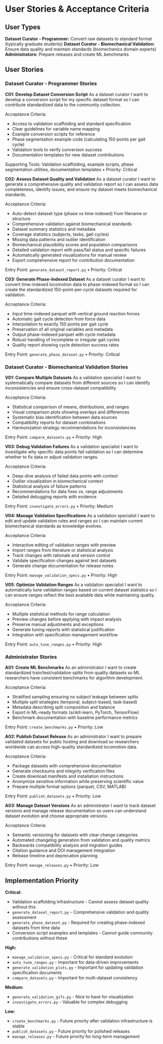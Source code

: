 # User Stories & Acceptance Criteria

## User Types

**Dataset Curator - Programmer:** Convert raw datasets to standard format (typically graduate students)
**Dataset Curator - Biomechanical Validation:** Ensure data quality and maintain standards (biomechanics domain experts)  
**Administrators:** Prepare releases and create ML benchmarks

## User Stories

### Dataset Curator - Programmer Stories

**C01: Develop Dataset Conversion Script**
As a dataset curator I want to develop a conversion script for my specific dataset format so I can contribute standardized data to the community collection.

Acceptance Criteria:
- Access to validation scaffolding and standard specification
- Clear guidelines for variable name mapping
- Example conversion scripts for reference
- Phase segmentation example code (calculating 150 points per gait cycle)
- Validation tools to verify conversion success
- Documentation templates for new dataset contributions

Supporting Tools: Validation scaffolding, example scripts, phase segmentation utilities, documentation templates • Priority: Critical

**C02: Assess Dataset Quality and Validation**
As a dataset curator I want to generate a comprehensive quality and validation report so I can assess data completeness, identify issues, and ensure my dataset meets biomechanical standards.

Acceptance Criteria:
- Auto-detect dataset type (phase vs time-indexed) from filename or structure
- Comprehensive validation against biomechanical standards
- Dataset summary statistics and metadata
- Coverage statistics (subjects, tasks, gait cycles)  
- Missing data patterns and outlier identification
- Biomechanical plausibility scores and population comparisons
- Detailed validation report with pass/fail status and specific failures
- Automatically generated visualizations for manual review
- Export comprehensive report for contribution documentation

Entry Point: `generate_dataset_report.py` • Priority: Critical

**C03: Generate Phase-Indexed Dataset**
As a dataset curator I want to convert time-indexed locomotion data to phase-indexed format so I can create the standardized 150-point-per-cycle datasets required for validation.

Acceptance Criteria:
- Input time-indexed parquet with vertical ground reaction forces
- Automatic gait cycle detection from force data
- Interpolation to exactly 150 points per gait cycle
- Preservation of all original variables and metadata
- Output phase-indexed parquet with cycle metadata
- Robust handling of incomplete or irregular gait cycles
- Quality report showing cycle detection success rates

Entry Point: `generate_phase_dataset.py` • Priority: Critical

### Dataset Curator - Biomechanical Validation Stories

**V01: Compare Multiple Datasets**
As a validation specialist I want to systematically compare datasets from different sources so I can identify inconsistencies and ensure cross-dataset compatibility.

Acceptance Criteria:
- Statistical comparison of means, distributions, and ranges
- Visual comparison plots showing overlays and differences
- Systematic bias identification between data sources
- Compatibility reports for dataset combinations
- Harmonization strategy recommendations for inconsistencies

Entry Point: `compare_datasets.py` • Priority: High

**V03: Debug Validation Failures**
As a validation specialist I want to investigate why specific data points fail validation so I can determine whether to fix data or adjust validation ranges.

Acceptance Criteria:
- Deep-dive analysis of failed data points with context
- Outlier visualization in biomechanical context
- Statistical analysis of failure patterns
- Recommendations for data fixes vs. range adjustments
- Detailed debugging reports with evidence

Entry Point: `investigate_errors.py` • Priority: Medium

**V04: Manage Validation Specifications**
As a validation specialist I want to edit and update validation rules and ranges so I can maintain current biomechanical standards as knowledge evolves.

Acceptance Criteria:
- Interactive editing of validation ranges with preview
- Import ranges from literature or statistical analysis
- Track changes with rationale and version control
- Validate specification changes against test datasets
- Generate change documentation for release notes

Entry Point: `manage_validation_specs.py` • Priority: High

**V05: Optimize Validation Ranges**
As a validation specialist I want to automatically tune validation ranges based on current dataset statistics so I can ensure ranges reflect the best available data while maintaining quality.

Acceptance Criteria:
- Multiple statistical methods for range calculation
- Preview changes before applying with impact analysis
- Preserve manual adjustments and exceptions
- Generate tuning reports with statistical justification
- Integration with specification management workflow

Entry Point: `auto_tune_ranges.py` • Priority: High

### Administrator Stories

**A01: Create ML Benchmarks**
As an administrator I want to create standardized train/test/validation splits from quality datasets so ML researchers have consistent benchmarks for algorithm development.

Acceptance Criteria:
- Stratified sampling ensuring no subject leakage between splits
- Multiple split strategies (temporal, subject-based, task-based)
- Metadata describing split composition and balance
- Export in ML-ready formats (scikit-learn, PyTorch, TensorFlow)
- Benchmark documentation with baseline performance metrics

Entry Point: `create_benchmarks.py` • Priority: Low

**A02: Publish Dataset Release**
As an administrator I want to prepare validated datasets for public hosting and download so researchers worldwide can access high-quality standardized locomotion data.

Acceptance Criteria:
- Package datasets with comprehensive documentation
- Generate checksums and integrity verification files
- Create download manifests and installation instructions
- Anonymize sensitive information while preserving scientific value
- Prepare multiple format options (parquet, CSV, MATLAB)

Entry Point: `publish_datasets.py` • Priority: Low

**A03: Manage Dataset Versions**
As an administrator I want to track dataset versions and manage release documentation so users can understand dataset evolution and choose appropriate versions.

Acceptance Criteria:
- Semantic versioning for datasets with clear change categories
- Automated changelog generation from validation and quality metrics
- Backwards compatibility analysis and migration guides
- Citation guidance and DOI management integration
- Release timeline and deprecation planning

Entry Point: `manage_releases.py` • Priority: Low

## Implementation Priority

**Critical:**
- Validation scaffolding infrastructure - Cannot assess dataset quality without this
- `generate_dataset_report.py` - Comprehensive validation and quality assessment
- `generate_phase_dataset.py` - Required for creating phase-indexed datasets from time data
- Conversion script examples and templates - Cannot guide community contributions without these

**High:**
- `manage_validation_specs.py` - Critical for standard evolution
- `auto_tune_ranges.py` - Important for data-driven improvements
- `generate_validation_plots.py` - Important for updating validation specification documents
- `compare_datasets.py` - Important for multi-dataset consistency

**Medium:**
- `generate_validation_gifs.py` - Nice to have for visualization
- `investigate_errors.py` - Valuable for complex debugging

**Low:**
- `create_benchmarks.py` - Future priority after validation infrastructure is stable
- `publish_datasets.py` - Future priority for polished releases
- `manage_releases.py` - Future priority for long-term management